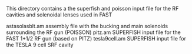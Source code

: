 This directory contains a the superfish and poisson input file for the RF
cavities and solenoidal lenses used in FAST


astasolasblt.am    assembly file with the bucking and main solenoids 
                   surrounding the RF gun (POISSON)
pitz.am            SUPERFISH input file for the FAST 1+1/2 RF gun (based on PITZ)
tesla9cell.am      SUPERFISH input file for the TESLA 9 cell SRF cavity
